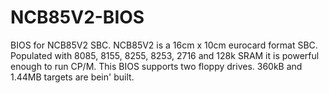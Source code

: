 NCB85V2-BIOS
============

BIOS for NCB85V2 SBC. NCB85V2 is a 16cm x 10cm eurocard format SBC. Populated with 8085, 8155, 8255, 8253, 2716
and 128k SRAM it is powerful enough to run CP/M. This BIOS supports two floppy drives. 360kB and 1.44MB targets are bein' built.
